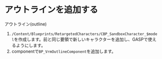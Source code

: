 # アウトラインを追加する

アウトライン(outline)

1. `/Content/Blueprints/RetargetedCharacters/CBP_SandboxCharacter_$model`を作成します。前と同じ要領で新しいキャラクターを追加し、GASPで使えるようにします。
2. componentで`BP_VrmOutlineComponent`を追加します。


